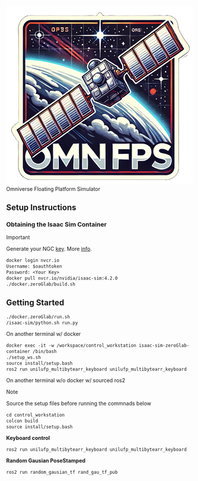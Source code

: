 ![OMNIFPS_LOGO](data/omnifps.png) 
Omniverse Floating Platform Simulator

## Setup Instructions
### Obtaining the Isaac Sim Container

> [!IMPORTANT]
> Generate your NGC [key](https://docs.nvidia.com/ngc/gpu-cloud/ngc-user-guide/index.html#generating-api-key).
> More [info](https://catalog.ngc.nvidia.com/orgs/nvidia/containers/isaac-sim).

```
docker login nvcr.io
Username: $oauthtoken
Password: <Your Key>
docker pull nvcr.io/nvidia/isaac-sim:4.2.0
./docker.zeroGlab/build.sh
```


## Getting Started
```
./docker.zeroGlab/run.sh
/isaac-sim/python.sh run.py
```


On another terminal w/ docker 

```
docker exec -it -w /workspace/control_workstation isaac-sim-zeroGlab-container /bin/bash
./setup_ws.sh
source install/setup.bash
ros2 run unilufp_multibytearr_keyboard unilufp_multibytearr_keyboard
```

On another terminal w/o docker w/ sourced ros2

>[!Note]
> Source the setup files before running the commnads below

```
cd control_workstation
colcon build
source install/setup.bash
```

**Keyboard control**
```
ros2 run unilufp_multibytearr_keyboard unilufp_multibytearr_keyboard
```

**Random Gausian PoseStamped**
```
ros2 run random_gausian_tf rand_gau_tf_pub
```
